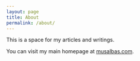 ```yaml
---
layout: page
title: About
permalink: /about/
---
```


This is a space for my articles and writings.

You can visit my main homepage at [musalbas.com](https://musalbas.com).
